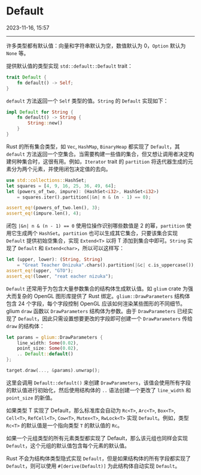 # Default

2023-11-16, 15:57
****

许多类型都有默认值：向量和字符串默认为空，数值默认为 0，`Option` 默认为 `None` 等。

提供默认值的类型实现 `std::default::Default` trait：

```rust
trait Default {
    fn default() -> Self;
}
```

`default` 方法返回一个 `Self` 类型的值。`String` 的 `Default` 实现如下：

```rust
impl Default for String {
    fn default() -> String {
        String::new()
    }
}
```

Rust 的所有集合类型，如 `Vec`, `HashMap`, `BinaryHeap` 都实现了 `Default`，其 `default` 方法返回一个空集合。当需要构建一些值的集合，但又想让调用者决定构建何种集合时，这很有用。例如，`Iterator` trait 的 `partition` 将迭代器生成的元素分为两个元素，并使用闭包决定值的去向。

```rust
use std::collections::HashSet;
let squares = [4, 9, 16, 25, 36, 49, 64];
let (powers_of_two, impure): (HashSet<i32>, HashSet<i32>)
    = squares.iter().partition(|&n| n & (n - 1) == 0);

assert_eq!(powers_of_two.len(), 3);
assert_eq!(impure.len(), 4);
```

闭包 `|&n| n & (n - 1) == 0` 使用位操作识别哪些数值是 2 的幂，`partition` 使用它生成两个 `HashSet`。`partition` 也可以生成其它集合，只要该集合实现 `Default` 提供初始空集合，实现 `Extend<T>` 以将 T 添加到集合中即可。`String` 实现了 `Default` 和 `Extend<char>`，所以可以这样写：

```rust
let (upper, lower): (String, String)
    = "Great Teacher Onizuka".chars().partition(|&c| c.is_uppercase());
assert_eq!(upper, "GTO");
assert_eq!(lower, "reat eacher nizuka");
```

`Default` 还常用于为包含大量参数集合的结构体生成默认值。如 `glium` crate 为强大而复杂的 OpenGL 图形库提供了 Rust 绑定。`glium::DrawParameters` 结构体包含 24 个字段，每个字段控制 OpenGL 应该如何渲染某些图形的不同细节。glium `draw` 函数以 `DrawParameters` 结构体为参数。由于 `DrawParameters` 已经实现了 `Default`，因此只需设置想要更改的字段即可创建一个 `DrawParameters` 传给 `draw` 的结构体：

```rust
let params = glium::DrawParameters {
    line_width: Some(0.02),
    point_size: Some(0.02),
    .. Default::default()
};

target.draw(..., &params).unwrap();
```

这里会调用 `Default::default()` 来创建 `DrawParameters`，该值会使用所有字段的默认值进行初始化，然后使用结构体的 `..` 语法创建一个更改了 `line_width` 和 `point_size` 的新值。

如果类型 T 实现了 Default，那么标准库会自动为 `Rc<T>`, `Arc<T>`, `Box<T>`, `Cell<T>`, `RefCell<T>`, `Cow<T>`, `Mutex<T>`, `RwLock<T>` 实现 `Default`。例如，类型 `Rc<T>` 的默认值是一个指向类型 `T` 的默认值的 `Rc`。

如果一个元组类型的所有元素类型都实现了 Default，那么该元组也同样会实现 `Default`，这个元组的默认值包含每个元素的默认值。

Rust 不会为结构体类型隐式实现 `Default`，但是如果结构体的所有字段都实现了 `Default`，则可以使用 `#[derive(Default)]` 为此结构体自动实现 `Default`。
